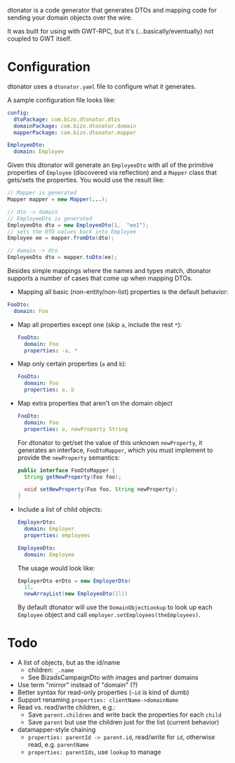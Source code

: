 
dtonator is a code generator that generates DTOs and mapping code for sending your domain objects over the wire.

It was built for using with GWT-RPC, but it's (...basically/eventually) not coupled to GWT itself.

Configuration
=============

dtonator uses a `dtonator.yaml` file to configure what it generates.

A sample configuration file looks like:

```yaml
config:
  dtoPackage: com.bizo.dtonator.dtos
  domainPackage: com.bizo.dtonator.domain
  mapperPackage: com.bizo.dtonator.mapper

EmployeeDto:
  domain: Employee
```

Given this dtonator will generate an `EmployeeDto` with all of the primitive properties of `Employee` (discovered via reflection) and a `Mapper` class that gets/sets the properties. You would use the result like:

```java
// Mapper is generated
Mapper mapper = new Mapper(...);

// dto -> domain
// EmployeeDto is generated
EmployeeDto dto = new EmployeeDto(1,  "ee1");
// sets the DTO values back into Employee
Employee ee = mapper.fromDto(dto);

// domain -> dto
EmployeeDto dto = mapper.toDto(ee);
```

Besides simple mappings where the names and types match, dtonator supports a number of cases that come up when mapping DTOs.

* Mapping all basic (non-entity/non-list) properties is the default behavior:

```yaml
FooDto:
  domain: Foo
```

* Map all properties except one (skip `a`, include the rest `*`):

  ```yaml
  FooDto:
    domain: Foo
    properties: -a, *
  ```

* Map only certain properties (`a` and `b`):

  ```yaml
  FooDto:
    domain: Foo
    properties: a, b
  ```

* Map extra properties that aren't on the domain object

  ```yaml
  FooDto:
    domain: Foo
    properties: a, newProperty String
  ```

  For dtonator to get/set the value of this unknown `newProperty`, it generates an interface, `FooDtoMapper`, which you must implement to provide the `newProperty` semantics:

  ```java
  public interface FooDtoMapper {
    String getNewProperty(Foo foo);

    void setNewProperty(Foo foo, String newProperty);
  }
  ```

* Include a list of child objects:

  ```yaml
  EmployerDto:
    domain: Employer
    properties: employees

  EmployeeDto:
    domain: Employee
  ```

  The usage would look like:

  ```java
  EmployerDto erDto = new EmployerDto(
    1l,
    newArrayList(new EmployeeDto(1l))
  ```

  By default dtonator will use the `DomainObjectLookup` to look up each `Employee` object and call `employer.setEmployees(theEmployees)`. 

Todo
====

* A list of objects, but as the id/name
  * children: `_.name`
  * See BizadsCampaignDto with images and partner domains
* Use term "mirror" instead of "domain" (?)
* Better syntax for read-only properties (`~id` is kind of dumb)
* Support renaming `properties: clientName->domainName`
* Read vs. read/write children, e.g.:
  * Save `parent.children` and write back the properties for each `child`
  * Save `parent` but use the children just for the list (current behavior)
* datamapper-style chaining
  * `properties: parentId -> parent.id`, read/write for `id`, otherwise read, e.g. `parentName`
  * `properties: parentIds`, use `lookup` to manage

